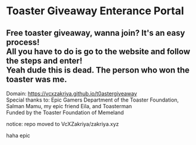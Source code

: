 # Toaster Giveaway Enterance Portal

Free toaster giveaway, wanna join?
It's an easy process!
\
All you have to do is go to the website and follow the steps and enter!
\
Yeah dude this is dead. The person who won the toaster was me.
---------------------------------------------------------------------------------------
Domain: https://vcxzakriya.github.io/t0astergiveaway
\
Special thanks to: Epic Gamers Department of the Toaster Foundation, Salman Mamu, my epic friend Eila, and Toasterman
\
Funded by the Toaster Foundation of Memeland

notice: repo moved to VcXZakriya/zakriya.xyz

















haha epic
